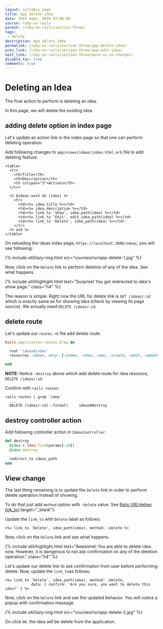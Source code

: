 ```yaml
---
layout: syllabus_page
title: App delete idea
date: 29th Sept, 2020 02:00:00
course: ruby-on-rails
parent: /ruby-on-rails/section-three/
tags:
 - delete
description: App delete idea
permalink: /ruby-on-rails/section-three/app-delete-idea/
prev_link: /ruby-on-rails/section-three/app-edit-idea/
next_link: /ruby-on-rails/section-three/more-ui-ux-changes/
disable_toc: true
comments: true
---
```


# Deleting an Idea

The final action to perform is deleting an idea.

In this page, we will delete the existing idea.

## adding delete option in index page

Let's update an action link in the index page so that one can perform deleting operation.

Add following changes to `app/views/ideas/index.html.erb` file to add deleting feature:

```erb
<table>
  <tr>
    <th>Title</th>
    <th>Description</th>
    <th colspan="3">Actions</th>
  </tr>

  <% @ideas.each do |idea| %>
    <tr>
      <td><%= idea.title %></td>
      <td><%= idea.description %></td>
      <td><%= link_to 'Show', idea_path(idea) %></td>
      <td><%= link_to 'Edit', edit_idea_path(idea) %></td>
      <td><%= link_to 'Delete', idea_path(idea) %></td>
    </tr>
  <% end %>
</table>
```

On reloading the ideas index page, `https://localhost:3000/ideas`, you will see following:

{% include util/lazy-img.html src="courses/ror/app-delete-1.jpg" %}

Now, click on the `Delete` link to perform deletion of any of the idea. See what happens.

{% include util/highlight.html
    text="Surprise! You got redirected to idea's show page." class="h4"
%}

The reason is simple. Right now the URL for delete link is `GET /ideas/:id` which is exactly same as for showing idea (check by viewing its page source). We actually need `DELETE /ideas/:id`.

## delete route

Let's update our `routes.rb` file add delete route.

```ruby
Rails.application.routes.draw do

  root 'ideas#index'
  resources :ideas, only: [:index, :show, :new, :create, :edit, :update, :destroy]

end
```

__NOTE:__ Notice `:destroy` above which add delete route for idea resource, `DELETE /ideas/:id`.

Confirm with `rails routes`:

```shell
rails routes | grep 'idea'
  ...
  DELETE /ideas/:id(.:format)     ideas#destroy
```

## destroy controller action

Add following controller action in `IdeasController`:

```ruby
def destroy
  @idea = Idea.find(params[:id])
  @idea.destroy

  redirect_to ideas_path
end
```

## View change

The last thing remaining is to update the `Delete` link in order to perform delete operation instead of showing.

To do that just add `method` option with `:delete` value. See [Rails URLHelper link_to](https://api.rubyonrails.org/v5.1.7/classes/ActionView/Helpers/UrlHelper.html#method-i-link_to){:target="_blank"}.

Update the `link_to` with `Delete` label as follows:

```erb
<%= link_to 'Delete', idea_path(idea), method: :delete %>
```

Now, click on the `Delete` link and see what happens.

{% include util/highlight.html
    text="Awesome! You are able to delete idea now. However, it is dangerous to not ask confirmation on any of the deletion operation." class="h4"
%}

Let's update our delete link to ask confirmation from user before performing delete. Now, update the `link_to`as follows:

```erb
<%= link_to 'Delete', idea_path(idea), method: :delete,
            data: { confirm: 'Are you sure, you want to delete this idea?' } %>
```

Now, click on the `Delete` link and see the updated behavior. You will notice a popup with confirmation message.

{% include util/lazy-img.html src="courses/ror/app-delete-2.jpg" %}

On click `OK`, the idea will be delete from the application.
